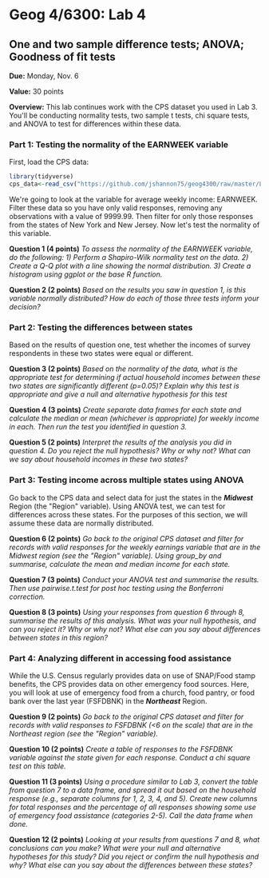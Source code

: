 Geog 4/6300: Lab 4
================

One and two sample difference tests; ANOVA; Goodness of fit tests
-----------------------------------------------------------------

**Due:** Monday, Nov. 6

**Value:** 30 points

**Overview:** This lab continues work with the CPS dataset you used in Lab 3. You'll be conducting normality tests, two sample t tests, chi square tests, and ANOVA to test for differences within these data.

### Part 1: Testing the normality of the EARNWEEK variable

First, load the CPS data:

``` r
library(tidyverse)
cps_data<-read_csv("https://github.com/jshannon75/geog4300/raw/master/Labs/Lab%204_%20Normality%20and%20t-tests/IPUMS_CPS_FoodSec.csv")
```

We're going to look at the variable for average weekly income: EARNWEEK. Filter these data so you have only valid responses, removing any observations with a value of 9999.99. Then filter for only those responses from the states of New York and New Jersey. Now let's test the normality of this variable.

**Question 1 (4 points)** *To assess the normality of the EARNWEEK variable, do the following: 1) Perform a Shapiro-Wilk normality test on the data. 2) Create a Q-Q plot with a line showing the normal distribution. 3) Create a histogram using ggplot or the base R function.*

**Question 2 (2 points)** *Based on the results you saw in question 1, is this variable normally distributed? How do each of those three tests inform your decision?*

### Part 2: Testing the differences between states

Based on the results of question one, test whether the incomes of survey respondents in these two states were equal or different.

**Question 3 (2 points)** *Based on the normality of the data, what is the appropriate test for determining if actual household incomes between these two states are significantly different (p=0.05)? Explain why this test is appropriate and give a null and alternative hypothesis for this test*

**Question 4 (3 points)** *Create separate data frames for each state and calculate the median or mean (whichever is appropriate) for weekly income in each. Then run the test you identified in question 3.*

**Question 5 (2 points)** *Interpret the results of the analysis you did in question 4. Do you reject the null hypothesis? Why or why not? What can we say about household incomes in these two states?*

### Part 3: Testing income across multiple states using ANOVA

Go back to the CPS data and select data for just the states in the ***Midwest*** Region (the "Region" variable). Using ANOVA test, we can test for differences across these states. For the purposes of this section, we will assume these data are normally distributed.

**Question 6 (2 points)** *Go back to the original CPS dataset and filter for records with valid responses for the weekly earnings variable that are in the Midwest region (see the "Region" variable). Using group\_by and summarise, calculate the mean and median income for each state.*

**Question 7 (3 points)** *Conduct your ANOVA test and summarise the results. Then use pairwise.t.test for post hoc testing using the Bonferroni correction.*

**Question 8 (3 points)** *Using your responses from question 6 through 8, summarise the results of this analysis. What was your null hypothesis, and can you reject it? Why or why not? What else can you say about differences between states in this region?*

### Part 4: Analyzing different in accessing food assistance

While the U.S. Census regularly provides data on use of SNAP/Food stamp benefits, the CPS provides data on other emergency food sources. Here, you will look at use of emergency food from a church, food pantry, or food bank over the last year (FSFDBNK) in the ***Northeast*** Region.

**Question 9 (2 points)** *Go back to the original CPS dataset and filter for records with valid responses to FSFDBNK (&lt;6 on the scale) that are in the Northeast region (see the "Region" variable).*

**Question 10 (2 points)** *Create a table of responses to the FSFDBNK variable against the state given for each response. Conduct a chi square test on this table.*

**Question 11 (3 points)** *Using a procedure similar to Lab 3, convert the table from question 7 to a data frame, and spread it out based on the household response (e.g., separate columns for 1, 2, 3, 4, and 5). Create new columns for total responses and the percentage of all responses showing some use of emergency food assistance (categories 2-5). Call the data frame when done.*

**Question 12 (2 points)** *Looking at your results from questions 7 and 8, what conclusions can you make? What were your null and alternative hypotheses for this study? Did you reject or confirm the null hypothesis and why? What else can you say about the differences between these states?*
